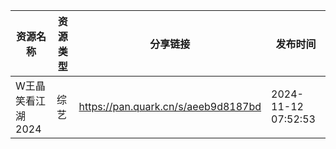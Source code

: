 | 资源名称        | 资源类型 | 分享链接                                | 发布时间                |
| ----------- | ---- | ----------------------------------- | ------------------- |
| W王晶笑看江湖2024 | 综艺   | https://pan.quark.cn/s/aeeb9d8187bd | 2024-11-12 07:52:53 |
